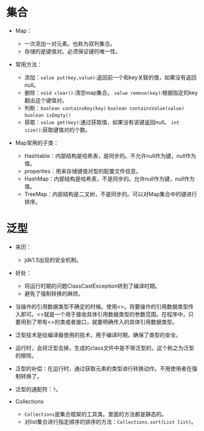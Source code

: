 # 集合
* Map：
  * 一次添加一对元素。也称为双列集合。
  * 存储的是键值对。必须保证键的唯一性。


* 常用方法：
  * 添加：`value put(key,value)`:返回前一个和key关联的值，如果没有返回null。
  * 删除：`void clear()`:清空map集合。  `value remove(key)`:根据指定的key翻出这个键值对。
  * 判断：`boolean containsKey(key)`   `boolean containsValue(value)`    `boolean isEmpty()`
  * 获取：`value get(key)`:通过获取值，如果没有该键返回null。  `int size()`:获取键值对的个数。


* Map常用的子类：
  * Hashtable：内部结构是哈希表，是同步的。不允许null作为键，null作为值。
  * properties：用来存储键值对型的配置文件信息。
  * HashMap：内部结构是哈希表，不是同步的。允许null作为键，null作为值。
  * TreeMap：内部结构是二叉树，不是同步的。可以对Map集合中的键进行排序。


# 泛型
* 来历：
  * jdk1.5出现的安全机制。


* 好处：
  * 将运行时期的问题ClassCastException转到了编译时期。
  * 避免了强制转换的麻烦。


* 当操作的引用数据类型不确定的时候。使用<>。将要操作的引用数据类型传入即可。<>就是一个用于接收具体引用数据类型的参数范围。在程序中，只要用到了带有<>的类或者接口，就要明确传入的具体引用数据类型。


* 泛型技术是给编译器使用的技术，用于编译时期。确保了类型的安全。


* 运行时，会将泛型去掉，生成的class文件中是不带泛型的，这个称之为泛型的擦除。


* 泛型的补偿：在运行时，通过获取元素的类型进行转换动作。不用使用者在强制转换了。


* 泛型的通配符：`?`。


* Collections
  * `Collections`是集合框架的工具类。里面的方法都是静态的。
  * 对list集合进行指定顺序的排序的方法：`Collections.sort(List list)`。